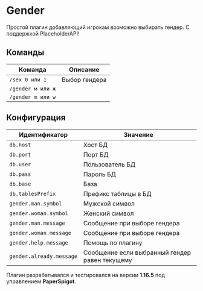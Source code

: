 Gender
=
Простой плагин добавляющий игрокам возможно выбирать гендер.
С поддержкой PlaceholderAPI!

## Команды
Команда | Описание
---|---
`/sex 0 или 1` | Выбор гендера  
`/gender м или ж` |   
`/gender m или w` | 

## Конфигурация
Идентификатор | Значение
---|---
`db.host` | Хост БД
`db.port` | Порт БД
`db.user` | Пользователь БД
`db.pass` | Пароль БД
`db.base` | База  
`db.tablesPrefix` | Префикс таблицы в БД
`gender.man.symbol` | Мужской символ
`gender.woman.symbol` | Женский символ
`gender.man.message` | Сообщение при выборе гендера
`gender.woman.message` | Сообщение при выборе гендера
`gender.help.message` | Помощь по плагину
`gender.already.message` | Сообщение если выбранный гендер равен текущему

Плагин разрабатывался и тестировался на версии **1.16.5** под управлением **PaperSpigot**.